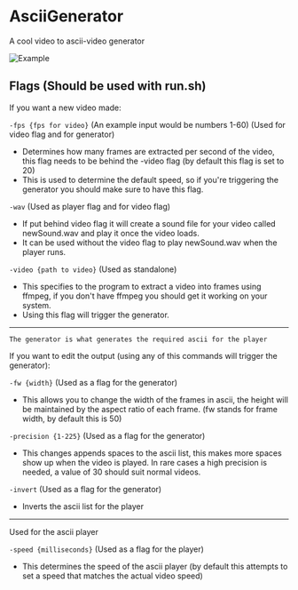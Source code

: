 # AsciiGenerator
A cool video to ascii-video generator

![Example](https://media2.giphy.com/media/v1.Y2lkPTc5MGI3NjExaWZrZGRrOXl2dHFmaGVrempua3FnampmOWh6cTh2d3ZuN2oxaTZ4MiZlcD12MV9pbnRlcm5hbF9naWZfYnlfaWQmY3Q9Zw/Xuf5KafTGTIeFM6ZNd/giphy.gif)

Flags (Should be used with run.sh)
-----------------------------------------------------------------------------------------------------------------------------------
If you want a new video made:

``-fps {fps for video}`` (An example input would be numbers 1-60) (Used for video flag and for generator) 
- Determines how many frames are extracted per second of the video, this flag needs to be behind the -video flag (by default this flag is set to 20)
- This is used to determine the default speed, so if you're triggering the generator you should make sure to have this flag.

``-wav`` (Used as player flag and for video flag)
- If put behind video flag it will create a sound file for your video called newSound.wav and play it once the video loads.
- It can be used without the video flag to play newSound.wav when the player runs.

``-video {path to video}`` (Used as standalone)
- This specifies to the program to extract a video into frames using ffmpeg, if you don't have ffmpeg you should get it working on your system.
- Using this flag will trigger the generator.
-----------------------------------------------------------------------------------------------------------------------------------
``The generator is what generates the required ascii for the player``

If you want to edit the output (using any of this commands will trigger the generator): 

``-fw {width}`` (Used as a flag for the generator)
- This allows you to change the width of the frames in ascii, the height will be maintained by the aspect ratio of each frame. (fw stands for frame width, by default this is 50)

``-precision {1-225}`` (Used as a flag for the generator)
- This changes appends spaces to the ascii list, this makes more spaces show up when the video is played. In rare cases a high precision is needed, a value of 30 should suit normal videos. 

``-invert`` (Used as a flag for the generator)
- Inverts the ascii list for the player
-----------------------------------------------------------------------------------------------------------------------------------
Used for the ascii player

``-speed {milliseconds}`` (Used as a flag for the player)
- This determines the speed of the ascii player (by default this attempts to set a speed that matches the actual video speed) 
